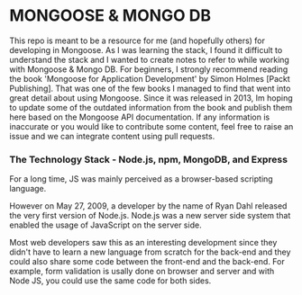 # MONGOOSE & MONGO DB

This repo is meant to be a resource for me (and hopefully others) for developing in Mongoose.
As I was learning the stack, I found it difficult to understand the stack and I wanted to create notes to refer to while working with Mongoose & Mongo DB. For beginners, I strongly recommend reading the book 'Mongoose for Application Development' by Simon Holmes [Packt Publishing]. That was one of the few books I managed to find that went into great detail about using Mongoose. Since it was released in 2013, Im hoping to update some of the outdated information from the book and publish them here based on the Mongoose API documentation. If any information is inaccurate or you would like to contribute some content, feel free to raise an issue and we can integrate content using pull requests.

### The Technology Stack - Node.js, npm, MongoDB, and Express

For a long time, JS was mainly perceived as a browser-based scripting language.

However on May 27, 2009, a developer by the name of Ryan Dahl released the very first version of Node.js.
Node.js was a new server side system that enabled the usage of JavaScript on the server side.

Most web developers saw this as an interesting development since they didn't have to learn a new language from scratch for the back-end and they could also share some code between the front-end and the back-end. For example, form validation is usally done on browser and server and with Node JS, you could use the same code for both sides.
